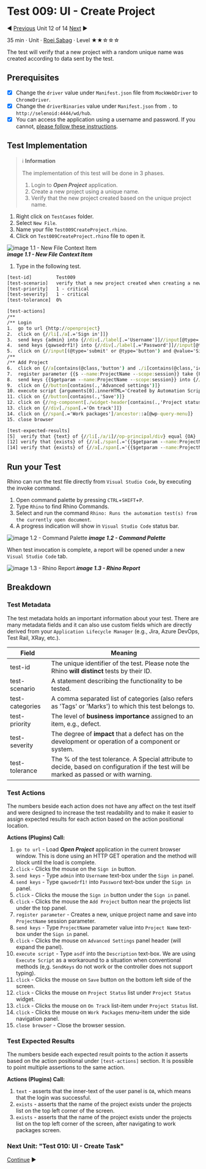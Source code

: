 # Test 009: UI - Create Project

:arrow_backward: [Previous](./11.Test008DeleteWorkPackage.md) Unit 12 of 14 [Next](./13.Test010CreateTask.md) :arrow_forward:

35 min · Unit · [Roei Sabag](https://www.linkedin.com/in/roei-sabag-247aa18/) · Level ★★☆☆☆
  
The test will verify that a new project with a random unique name was created according to data sent by the test.  

## Prerequisites

- [X] Change the `driver` value under `Manifest.json` file from `MockWebDriver` to `ChromeDriver`.
- [X] Change the `driverBinaries` value under `Manifest.json` from `.` to `http://selenoid:4444/wd/hub`.
- [X] You can access the application using a username and password. If you cannot, [please follow these instructions](./01.SetupOpenProjectApplication.md).

## Test Implementation

> :information_source: **Information**
>  
> The implementation of this test will be done in 3 phases.
>
> 1. Login to _**Open Project**_ application.
> 2. Create a new project using a unique name.
> 3. Verify that the new project created based on the unique project name.  

1. Right click on `TestCases` folder.
2. Select `New File`.  
3. Name your file `Test009CreateProject.rhino`.
4. Click on `Test009CreateProject.rhino` file to open it.  

![image 1.1 - New File Context Item](./Images/m01u12_1.png)  
_**image 1.1 - New File Context Item**_  

1. Type in the following test.  

```cmd
[test-id]         Test009
[test-scenario]   verify that a new project created when creating a new project using the user interface
[test-priority]   1 - critical
[test-severity]   1 - critical
[test-tolerance]  0%

[test-actions]
/**
/** Login
1.  go to url {http://openproject}
2.  click on {//li[./a[.='Sign in']]}
3.  send keys {admin} into {//div[./label[.='Username']]//input[@type='text']}
4.  send keys {qawsedrf1!} into {//div[./label[.='Password']]//input[@type='password']}
5.  click on {//input[(@type='submit' or @type='button') and @value='Sign in']}
/**
/** Add Project
6.  click on {//a[contains(@class,'button') and ./i[contains(@class,'icon-add')] and ./span[.='Project']]}
7.  register parameter {{$ --name:ProjectName --scope:session}} take {Project _*{{$guid}}*_}
8.  send keys {{$getparam --name:ProjectName --scope:session}} into {//op-form-field[./label[contains(.,'Name')]]//input[@type='text']}
9.  click on {//button[contains(.,'Advanced settings')]}
10. execute script {arguments[0].innerHTML='Created by Automation Script.'} on {//op-form-field[./label[contains(.,'Description')]]//div[@role='textbox']/p}
11. click on {//button[contains(.,'Save')]}
12. click on {//ng-component[./widget-header[contains(.,'Project status')]]//edit-form/div[@class='project-status--container']}
13. click on {//div[./span[.='On track']]}
14. click on {//span[.='Work packages']/ancestor::a[@wp-query-menu]}
15. close browser

[test-expected-results]
[5]  verify that {text} of {//li[./a/i]//op-principal/div} equal {OA}
[12] verify that {exists} of {//a[./span[.='{{$getparam --name:ProjectName --scope:session}}']]} equal {true}
[14] verify that {exists} of {//a[./span[.='{{$getparam --name:ProjectName --scope:session}}']]} equal {true}
```  

## Run your Test

Rhino can run the test file directly from `Visual Studio Code`, by executing the invoke command.  

1. Open command palette by pressing `CTRL`+`SHIFT`+`P`.
2. Type `Rhino` to find Rhino Commands.
3. Select and run the command `Rhino: Runs the automation test(s) from the currently open document`.
4. A progress indication will show in `Visual Studio Code` status bar.  

![image 1.2 - Command Palette](./Images/m01u12_2.png)
_**image 1.2 - Command Palette**_  

When test invocation is complete, a report will be opened under a new `Visual Studio Code` tab.  

![image 1.3 - Rhino Report](./Images/m01u12_3.png)
_**image 1.3 - Rhino Report**_  

## Breakdown

### Test Metadata

The test metadata holds an important information about your test. There are many metadata fields and it can also use custom fields which are directly derived from your `Application Lifecycle Manager` (e.g., Jira, Azure DevOps, Test Rail, XRay, etc.).

| Field           | Meaning                                                                                                                                  |
|-----------------|------------------------------------------------------------------------------------------------------------------------------------------|
| test-id         | The unique identifier of the test. Please note the Rhino **will distinct** tests by their ID.                                            |
| test-scenario   | A statement describing the functionality to be tested.                                                                                   |
| test-categories | A comma separated list of categories (also refers as 'Tags' or 'Marks') to which this test belongs to.                                   |
| test-priority   | The level of **business importance** assigned to an item, e.g., defect.                                                                  |
| test-severity   | The degree of **impact** that a defect has on the development or operation of a component or system.                                     |
| test-tolerance  | The % of the test tolerance. A Special attribute to decide, based on configuration if the test will be marked as passed or with warning. |

### Test Actions

The numbers beside each action does not have any affect on the test itself and were designed to increase the test readability and to make it easier to assign expected results for each action based on the action positional location.  

**Actions (Plugins) Call:**  

1. `go to url` - Load _**Open Project**_ application in the current browser window. This is done using an HTTP GET operation and the method will block until the load is complete.
2. `click` - Clicks the mouse on the `Sign in` button.
3. `send keys` - Type `admin` into `Username` text-box under the `Sign in` panel.
4. `send keys` - Type `qawsedrf1!` into `Password` text-box under the `Sign in` panel.
5. `click` - Clicks the mouse the `Sign in` button under the `Sign in` panel.
6. `click` - Clicks the mouse the `Add Project` button near the projects list under the top panel.
7. `register parameter` - Creates a new, unique project name and save into `ProjectName` session parameter.
8. `send keys` - Type `ProjectName` parameter value into `Project Name` text-box under the `Sign in` panel.
9. `click` - Clicks the mouse on `Advanced Settings` panel header (will expand the panel).
10. `execute script` - Type `asdf` into the `Description` text-box. We are using `Execute Script` as a workaround to a situation when conventional methods (e,g. `SendKeys` do not work or the controller does not support typing).
11. `click` - Clicks the mouse on `Save` button on the bottom left side of the screen.
12. `click` - Clicks the mouse on `Project Status` list under `Project Status` widget.
13. `click` - Clicks the mouse on `On Track` list-item under `Project Status` list.
14. `click` - Clicks the mouse on `Work Packages` menu-item under the side navigation panel.
15. `close browser` - Close the browser session.

### Test Expected Results

The numbers beside each expected result points to the action it asserts based on the action positional under `[test-actions]` section. It is possible to point multiple assertions to the same action.  

**Actions (Plugins) Call:**  

1. `text` - asserts that the inner-text of the user panel is `OA`, which means that the login was successful.
2. `exists` - asserts that the name of the project exists under the projects list on the top left corner of the screen.
3. `exists` - asserts that the name of the project exists under the projects list on the top left corner of the screen, after navigating to work packages screen.

### Next Unit: "Test 010: UI - Create Task"

[Continue](./13.Test010CreateTask.md) :arrow_forward:

